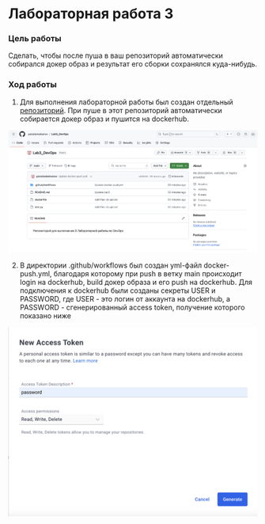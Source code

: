 # Лабораторная работа 3

### Цель работы

Сделать, чтобы после пуша в ваш репозиторий автоматически собирался докер образ и результат его сборки сохранялся куда-нибудь.

### Ход работы

1. Для выполнения лабораторной работы был создан отдельный [репозиторий](https://github.com/yaroslavkolsanov/Lab3_DevOps). При пуше в этот репозиторий автоматически собирается докер образ и пушится на dockerhub.

![Alt text](./images/repository.png)

2. В директории .github/workflows был создан yml-файл docker-push.yml, благодаря которому при push в ветку main происходит login на dockerhub, build докер образа и его push на dockerhub. Для подключения к dockerhub были созданы секреты USER и PASSWORD, где USER - это логин от аккаунта на dockerhub, а PASSWORD - сгенерированный access token, получение которого показано ниже

![Alt text](./images/get-token.png)
